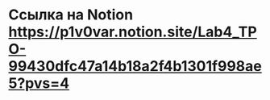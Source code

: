 # Ссылка на Notion <br/>https://p1v0var.notion.site/Lab4_TPO-99430dfc47a14b18a2f4b1301f998ae5?pvs=4
